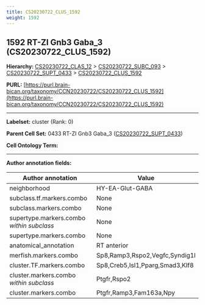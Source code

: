 ```yaml
---
title: CS20230722_CLUS_1592
weight: 1592
---
```

## 1592 RT-ZI Gnb3 Gaba_3 (CS20230722_CLUS_1592)
<b>Hierarchy: </b>
[CS20230722_CLAS_12](../CS20230722_CLAS_12) >
[CS20230722_SUBC_093](../CS20230722_SUBC_093) >
[CS20230722_SUPT_0433](../CS20230722_SUPT_0433) >
[CS20230722_CLUS_1592](../CS20230722_CLUS_1592)

**PURL:** [https://purl.brain-bican.org/taxonomy/CCN20230722/CS20230722_CLUS_1592](https://purl.brain-bican.org/taxonomy/CCN20230722/CS20230722_CLUS_1592)

---


**Labelset:** cluster (Rank: 0)

**Parent Cell Set:** 0433 RT-ZI Gnb3 Gaba_3 ([CS20230722_SUPT_0433](../CS20230722_SUPT_0433))



**Cell Ontology Term:** 

[MARKER GENES.]: #


---

[TRANSFERRED ANNOTATIONS.]: #


[AUTHOR ANNOTATION FIELDS.]: #


**Author annotation fields:**

| Author annotation | Value |
|-------------------|-------|
|neighborhood|HY-EA-Glut-GABA|
|subclass.tf.markers.combo|None|
|subclass.markers.combo|None|
|supertype.markers.combo _within subclass_|None|
|supertype.markers.combo|None|
|anatomical_annotation|RT anterior|
|merfish.markers.combo|Sp8,Ramp3,Rspo2,Vegfc,Syndig1l|
|cluster.TF.markers.combo|Sp8,Creb5,Isl1,Pparg,Smad3,Klf8|
|cluster.markers.combo _within subclass_|Ptgfr,Rspo2|
|cluster.markers.combo|Ptgfr,Ramp3,Fam163a,Npy|
